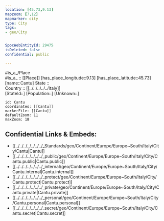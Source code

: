 ```yaml
---
location: [45.73,9.13] 
mapzoom: [7,12] 
mapmarker: city 
type: City
tags:
- geo/City


SpocWebEntityId: 29475
isDeleted: false
confidential: public

---
```

#is_a_/Place  
#is_a_ :: [[Place]] 
[has_place_longitude::9.13] 
[has_place_latitude::45.73] 
[name::Cantu] 
State ::  
Country :: [[../../../../../Italy]]  
[StateId::] 
[Population::] 
[Unknown::] 


```leaflet
id: Cantu
coordinates: [[Cantu]] 
markerFile: [[Cantu]] 
defaultZoom: 11 
maxZoom: 18
```


## Confidential Links & Embeds: 
- [[../../../../../../../_Standards/geo/Continent/Europe/Europe~South/Italy/City/Cantu|Cantu]] 
- [[../../../../../../../_public/geo/Continent/Europe/Europe~South/Italy/City/Cantu.public|Cantu.public]] 
- [[../../../../../../../_internal/geo/Continent/Europe/Europe~South/Italy/City/Cantu.internal|Cantu.internal]] 
- [[../../../../../../../_protect/geo/Continent/Europe/Europe~South/Italy/City/Cantu.protect|Cantu.protect]] 
- [[../../../../../../../_private/geo/Continent/Europe/Europe~South/Italy/City/Cantu.private|Cantu.private]] 
- [[../../../../../../../_personal/geo/Continent/Europe/Europe~South/Italy/City/Cantu.personal|Cantu.personal]] 
- [[../../../../../../../_secret/geo/Continent/Europe/Europe~South/Italy/City/Cantu.secret|Cantu.secret]] 
